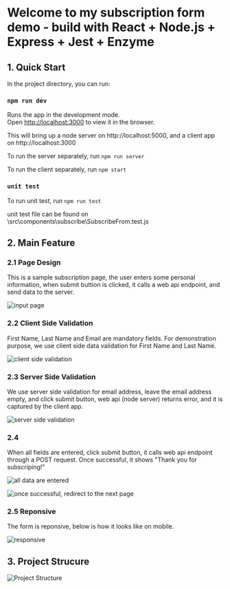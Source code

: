 # Welcome to my subscription form demo - build with React + Node.js + Express + Jest + Enzyme

## 1. Quick Start

In the project directory, you can run:

### `npm run dev`

Runs the app in the development mode.<br />
Open [http://localhost:3000](http://localhost:3000) to view it in the browser.

This will bring up a node server on http://localhost:5000, and a client app on http://localhost:3000

To run the server separately, run `npm run server`

To run the client separately, run `npm start`

### `unit test`

To run unit test, run `npm run test`

unit test file can be found on \src\components\subscribe\SubscribeFrom.test.js

## 2. Main Feature

### 2.1 Page Design

This is a sample subscription page, the user enters some personal information, when submit buttion is clicked, it calls a web api endpoint, and send data to the server.

![input page](screenshots/DataEntryForm-1.PNG)

### 2.2 Client Side Validation
First Name, Last Name and Email are mandatory fields. For demonstration purpose, we use client side data validation for First Name and Last Name.

![client side validation](screenshots/DataEntryForm-2.PNG)

### 2.3 Server Side Validation
We use server side validation for email address, leave the email address empty, and click submit button, web api (node server) returns error, and it is captured by the client app.

![server side validation](screenshots/DataEntryForm-3.PNG)

### 2.4 
When all fields are entered, click submit button, it calls web api endpoint through a POST request. Once successful, it shows "Thank you for subscriping!"

![all data are entered](screenshots/DataEntryForm-4.PNG)

![once successful, redirect to the next page](screenshots/DataEntryForm-5.PNG)

### 2.5 Reponsive
The form is reponsive, below is how it looks like on mobile.

![responsive](screenshots/DataEntryForm-6.PNG)

## 3. Project Strucure

![Project Structure](screenshots/FolderStructure.png)
